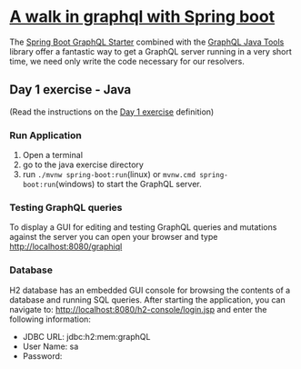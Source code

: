 # [A walk in graphql with Spring boot]((/README.md))
The [Spring Boot GraphQL Starter](https://github.com/graphql-java-kickstart/graphql-spring-boot) combined with the [GraphQL Java Tools](https://github.com/graphql-java-kickstart/graphql-java-tools) library offer a fantastic way to get a GraphQL server running in a very short time, we need only write the code necessary for our resolvers.

## Day 1 exercise - Java
(Read the instructions on the [Day 1 exercise](../day_01.md#exercise) definition)

### Run Application

1. Open a terminal
2. go to the java exercise directory
3. run `./mvnw spring-boot:run`(linux) or `mvnw.cmd spring-boot:run`(windows) to start the GraphQL server.

### Testing GraphQL queries
To display a GUI for editing and testing GraphQL queries and mutations against the server you can open your browser and type [http://localhost:8080/graphiql](http://localhost:8080/graphiql)

### Database
H2 database has an embedded GUI console for browsing the contents of a database and running SQL queries.
After starting the application, you can navigate to:
[http://localhost:8080/h2-console/login.jsp](http://localhost:8080/h2-console/login.jsp) and enter the following information:
- JDBC URL: jdbc:h2:mem:graphQL
- User Name: sa
- Password: <blank>
